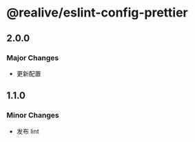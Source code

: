 # @realive/eslint-config-prettier

## 2.0.0

### Major Changes

- 更新配置

## 1.1.0

### Minor Changes

- 发布 lint
